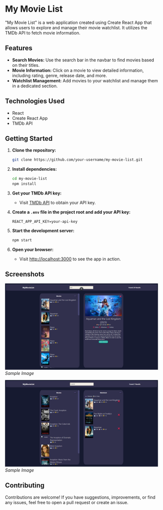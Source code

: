 # My Movie List

"My Movie List" is a web application created using Create React App that allows users to explore and manage their movie watchlist. It utilizes the TMDb API to fetch movie information.

## Features

- **Search Movies:** Use the search bar in the navbar to find movies based on their titles.
- **Movie Information:** Click on a movie to view detailed information, including rating, genre, release date, and more.
- **Watchlist Management:** Add movies to your watchlist and manage them in a dedicated section.

## Technologies Used

- React
- Create React App
- TMDb API

## Getting Started

1. **Clone the repository:**

   ```bash
   git clone https://github.com/your-username/my-movie-list.git
   ```

2. **Install dependencies:**

   ```bash
   cd my-movie-list
   npm install
   ```

3. **Get your TMDb API key:**

   - Visit [TMDb API](https://www.themoviedb.org/documentation/api) to obtain your API key.

4. **Create a `.env` file in the project root and add your API key:**

   ```env
   REACT_APP_API_KEY=your-api-key
   ```

5. **Start the development server:**

   ```bash
   npm start
   ```

6. **Open your browser:**
   - Visit [http://localhost:3000](http://localhost:3000) to see the app in action.

## Screenshots

![Screenshot 1](/screenshots/screenshot1.png)
_Sample Image_

![Screenshot 2](/screenshots/screenshot2.png)
_Sample Image_

## Contributing

Contributions are welcome! If you have suggestions, improvements, or find any issues, feel free to open a pull request or create an issue.
